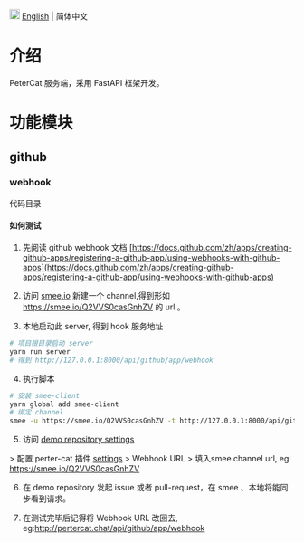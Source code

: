 <img src="https://gw.alipayobjects.com/zos/antfincdn/R8sN%24GNdh6/language.svg" width="18">  [English](./README.md) | 简体中文

# 介绍
PeterCat 服务端，采用 FastAPI 框架开发。

# 功能模块
## github
### webhook
代码目录

#### 如何测试
1. 先阅读 github webhook 文档
[https://docs.github.com/zh/apps/creating-github-apps/registering-a-github-app/using-webhooks-with-github-apps](https://docs.github.com/zh/apps/creating-github-apps/registering-a-github-app/using-webhooks-with-github-apps)

2. 访问 [smee.io](https://smee.io/) 新建一个 channel,得到形如 https://smee.io/Q2VVS0casGnhZV 的 url 。

3. 本地启动此 server, 得到 hook 服务地址
```bash
# 项目根目录启动 server
yarn run server
# 得到 http://127.0.0.1:8000/api/github/app/webhook 
```

4. 执行脚本
```bash
# 安装 smee-client
yarn global add smee-client
# 绑定 channel
smee -u https://smee.io/Q2VVS0casGnhZV -t http://127.0.0.1:8000/api/github/app/webhook 
```

5. 访问 [demo repository settings ](https://github.com/{ORG_NAME}/{REPO_NAME}/settings/installations)

\> 配置 perter-cat 插件 [settings](https://github.com/organizations/{ORG_NAME}/settings/apps/petercat-bot) \> 
Webhook URL \> 填入smee channel url, eg: https://smee.io/Q2VVS0casGnhZV 

6. 在 demo repository 发起 issue 或者 pull-request，在 smee 、本地将能同步看到请求。

7. 在测试完毕后记得将 Webhook URL 改回去, eg:http://pertercat.chat/api/github/app/webhook
